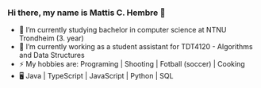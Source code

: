 ### Hi there, my name is Mattis C. Hembre 👋
- 🌱 I’m currently studying bachelor in computer science at NTNU Trondheim (3. year)
- 🔭 I’m currently working as a student assistant for TDT4120 - Algorithms and Data Structures
- ⚡ My hobbies are: Programing | Shooting | Fotball (soccer) | Cooking
- 🖥️ Java | TypeScript | JavaScript | Python | SQL

<!--
**CzternastyHembre/CzternastyHembre** is a ✨ _special_ ✨ repository because its `README.md` (this file) appears on your GitHub profile.

Here are some ideas to get you started:

- 🔭 I’m currently working as a student assistant 
- 🌱 I’m currently studying bachelor in computer science at NTNU Trondheim
- 👯 I’m looking to collaborate on ...
- 🤔 I’m looking for help with ...
- 💬 Ask me about ...
- 📫 How to reach me: ...
- 😄 Pronouns: ...
- ⚡ Fun fact: ...
-->
